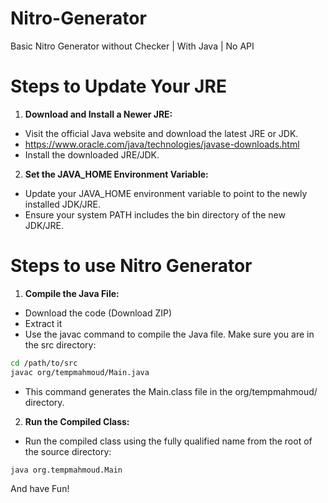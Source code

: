 # Nitro-Generator
Basic Nitro Generator without Checker | With Java | No API

# Steps to Update Your JRE
1. **Download and Install a Newer JRE:**

- Visit the official Java website and download the latest JRE or JDK. 
- https://www.oracle.com/java/technologies/javase-downloads.html
- Install the downloaded JRE/JDK.

2. **Set the JAVA_HOME Environment Variable:**

- Update your JAVA_HOME environment variable to point to the newly installed JDK/JRE.
- Ensure your system PATH includes the bin directory of the new JDK/JRE.

# Steps to use Nitro Generator

1. **Compile the Java File:**
- Download the code (Download ZIP)
- Extract it
- Use the javac command to compile the Java file. Make sure you are in the src directory:

```sh
cd /path/to/src
javac org/tempmahmoud/Main.java
```
- This command generates the Main.class file in the org/tempmahmoud/ directory.

2. **Run the Compiled Class:**

- Run the compiled class using the fully qualified name from the root of the source directory:
```sh
java org.tempmahmoud.Main
```

And have Fun!




